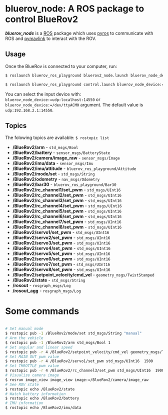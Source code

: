 # bluerov_node: A ROS package to control BlueRov2

**_bluerov_node_** is a [ROS](http://ros.org/ "Robot Operating System") package which uses [pyros](https://github.com/asmodehn/pyros) to communicate with ROS and [pymavlink](https://github.com/ArduPilot/pymavlink) to interact with the ROV.

## Usage

Once the BlueRov is connected to your computer, run:

```bash
$ roslaunch bluerov_ros_playground bluerov2_node.launch bluerov_node_device:=udp:localhost:14550

$ roslaunch bluerov_ros_playground control.launch bluerov_node_device:=udp:localhost:14550
```
You can select the input device with: `bluerov_node_device:=udp:localhost:14550` or `bluerov_node_device:=/dev/ttyACM0` argument.
The default value is `udp:192.168.2.1:14550`.

## Topics
The folowing topics are available:
`$ rostopic list`

 - **/BlueRov2/arm** - `std_msgs/Bool`
 - **/BlueRov2/battery** - `sensor_msgs/BatteryState`
 - **/BlueRov2/camera/image_raw** - `sensor_msgs/Image`
 - **/BlueRov2/imu/data** - `sensor_msgs/Imu`
 - **/BlueRov2/imu/attitude** - `bluerov_ros_playground/Attitude`
 - **/BlueRov2/mode/set** - `std_msgs/String`
 - **/BlueRov2/odometry** - `nav_msgs/Odometry`
 - **/BlueRov2/bar30** - `bluerov_ros_playground/Bar30`
 - **/BlueRov2/rc_channel1/set_pwm** - `std_msgs/UInt16`
 - **/BlueRov2/rc_channel2/set_pwm** - `std_msgs/UInt16`
 - **/BlueRov2/rc_channel3/set_pwm** - `std_msgs/UInt16`
 - **/BlueRov2/rc_channel4/set_pwm** - `std_msgs/UInt16`
 - **/BlueRov2/rc_channel5/set_pwm** - `std_msgs/UInt16`
 - **/BlueRov2/rc_channel6/set_pwm** - `std_msgs/UInt16`
 - **/BlueRov2/rc_channel7/set_pwm** - `std_msgs/UInt16`
 - **/BlueRov2/rc_channel8/set_pwm** - `std_msgs/UInt16`
 - **/BlueRov2/servo1/set_pwm** - `std_msgs/UInt16`
 - **/BlueRov2/servo2/set_pwm** - `std_msgs/UInt16`
 - **/BlueRov2/servo3/set_pwm** - `std_msgs/UInt16`
 - **/BlueRov2/servo4/set_pwm** - `std_msgs/UInt16`
 - **/BlueRov2/servo5/set_pwm** - `std_msgs/UInt16`
 - **/BlueRov2/servo6/set_pwm** - `std_msgs/UInt16`
 - **/BlueRov2/servo7/set_pwm** - `std_msgs/UInt16`
 - **/BlueRov2/servo8/set_pwm** - `std_msgs/UInt16`
 - **/BlueRov2/setpoint_velocity/cmd_vel** - `geometry_msgs/TwistStamped`
 - **/BlueRov2/state** - `std_msgs/String`
 - **/rosout** - `rosgraph_msgs/Log`
 - **/rosout_agg** - `rosgraph_msgs/Log`

# Some commands

```bash

# Set manual mode
$ rostopic pub -1 /BlueRov2/mode/set std_msgs/String "manual"
# Arm the vehicle
$ rostopic pub -1 /BlueRov2/arm std_msgs/Bool 1
# Set angular and linear speed
$ rostopic pub -r 4 /BlueRov2/setpoint_velocity/cmd_vel geometry_msgs/TwistStamped "{header: auto, twist: {linear: {x: 10.0, y: 0.0, z: 0.0}, angular: {x: 0.0, y: 0.0, z: 0.0}}}"
# Set MAIN OUT pwm value
$ rostopic pub -r 4 /BlueRov2/servo1/set_pwm std_msgs/UInt16  1500
# Set THROTTLE pwm value  
$ rostopic pub -r 4 /BlueRov2/rc_channel3/set_pwm std_msgs/UInt16  1900
# Visualize camera image
$ rosrun image_view image_view image:=/BlueRov2/camera/image_raw
# See ROV state
$ rostopic echo /BlueRov2/state
# Watch battery information
$ rostopic echo /BlueRov2/battery
# IMU information
$ rostopic echo /BlueRov2/imu/data
```
